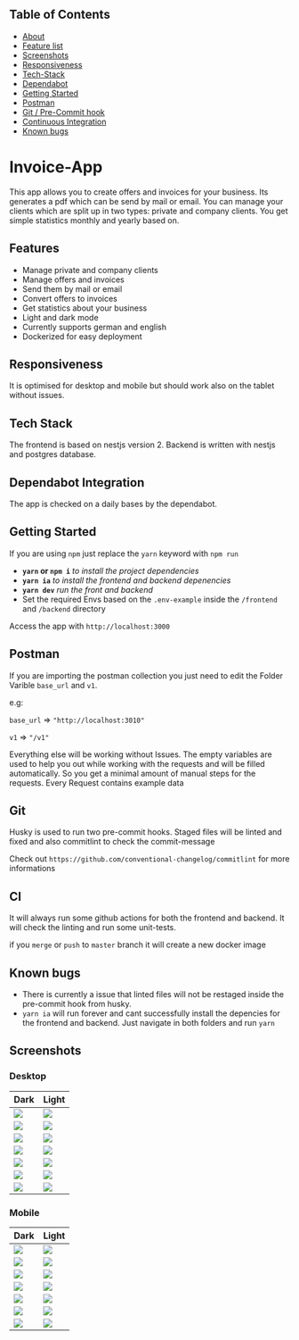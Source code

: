 ## Table of Contents

  - [About](#invoice-app)
  - [Feature list](#features)
  - [Screenshots](#screenshots)
  - [Responsiveness](#responsiveness)
  - [Tech-Stack](#tech-stack)
  - [Dependabot](#dependabot-integration)
  - [Getting Started](#getting-started)
  - [Postman](#postman)
  - [Git / Pre-Commit hook](#git)
  - [Continuous Integration](#ci)
  - [Known bugs](#known-bugs)

# Invoice-App
This app allows you to create offers and invoices for your business. Its generates a pdf which can be send by mail or email. You can manage your clients which are split up in two types: private and company clients.
You get simple statistics monthly and yearly based on.

## Features
- Manage private and company clients
- Manage offers and invoices
- Send them by mail or email
- Convert offers to invoices
- Get statistics about your business
- Light and dark mode
- Currently supports german and english
- Dockerized for easy deployment

## Responsiveness
It is optimised for desktop and mobile but should work also on the tablet without issues.

## Tech Stack
The frontend is based on nestjs version 2. Backend is written with nestjs and postgres database.

## Dependabot Integration
The app is checked on a daily bases by the dependabot.

## Getting Started
If you are using `npm` just replace the `yarn` keyword with `npm run`

- **`yarn` or `npm i`** *to install the project dependencies*
- **`yarn ia`** *to install the frontend and backend depenencies*
- **`yarn dev`** *run the front and backend*
- Set the required Envs based on the `.env-example` inside the `/frontend` and `/backend` directory

Access the app with `http://localhost:3000`


## Postman
If you are importing the postman collection you just need to edit the Folder Varible `base_url` and `v1`. 

e.g:

`base_url` => `"http://localhost:3010"`

`v1` => `"/v1"`

Everything else will be working without Issues. The empty variables are used to help you out while working with the requests and will be filled automatically. So you get a minimal amount of manual steps for the requests. Every Request contains example data

## Git
Husky is used to run two pre-commit hooks. Staged files will be linted and fixed and also commitlint to check the commit-message

Check out `https://github.com/conventional-changelog/commitlint` for more informations

## CI
It will always run some github actions for both the frontend and backend. It will check the linting and run some unit-tests.

if you `merge` or `push` to `master` branch it will create a new docker image

## Known bugs
- There is currently a issue that linted files will not be restaged inside the pre-commit hook from husky.
- `yarn ia` will run forever and cant successfully install the depencies for the frontend and backend. Just navigate in both folders and run `yarn`

## Screenshots

### Desktop
| Dark | Light |
| ---- | ----- |
| ![](https://invoice-app.pscl.dev/client_view_dark.png) | ![](https://invoice-app.pscl.dev/client_view_light.png) |
| ![](https://invoice-app.pscl.dev/client_edit_dark.png) | ![](https://invoice-app.pscl.dev/client_edit_light.png) |
| ![](https://invoice-app.pscl.dev/document_view_dark.png) | ![](https://invoice-app.pscl.dev/document_view_light.png) |
| ![](https://invoice-app.pscl.dev/document_edit_dark.png) | ![](https://invoice-app.pscl.dev/document_edit_light.png) |
| ![](https://invoice-app.pscl.dev/document_send_dark.png) | ![](https://invoice-app.pscl.dev/document_send_light.png) |
| ![](https://invoice-app.pscl.dev/document_create_dark_1.png) | ![](https://invoice-app.pscl.dev/document_create_light_1.png) |
| ![](https://invoice-app.pscl.dev/document_create_dark_2.png) | ![](https://invoice-app.pscl.dev/document_create_light_2.png) |
### Mobile
| Dark | Light |
| ---- | ----- |
| ![](https://invoice-app.pscl.dev/client_view_dark_mobile.png) | ![](https://invoice-app.pscl.dev/client_view_light_mobile.png) |
| ![](https://invoice-app.pscl.dev/client_edit_dark_mobile.png) | ![](https://invoice-app.pscl.dev/client_edit_light_mobile.png) |
| ![](https://invoice-app.pscl.dev/document_view_dark_mobile.png) | ![](https://invoice-app.pscl.dev/document_view_light_mobile.png) |
| ![](https://invoice-app.pscl.dev/document_edit_dark_mobile.png) | ![](https://invoice-app.pscl.dev/document_edit_light_mobile.png) |
| ![](https://invoice-app.pscl.dev/document_send_dark_mobile.png) | ![](https://invoice-app.pscl.dev/document_send_light_mobile.png) |
| ![](https://invoice-app.pscl.dev/document_create_dark_1_mobile.png) | ![](https://invoice-app.pscl.dev/document_create_light_1_mobile.png) |
| ![](https://invoice-app.pscl.dev/document_create_dark_2_mobile.png) | ![](https://invoice-app.pscl.dev/document_create_light_2_mobile.png) |